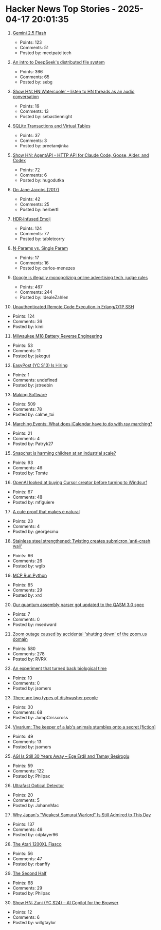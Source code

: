 # Hacker News Top Stories - 2025-04-17 20:01:35

1. [Gemini 2.5 Flash](https://developers.googleblog.com/en/start-building-with-gemini-25-flash/)
   - Points: 123
   - Comments: 51
   - Posted by: meetpateltech

2. [An intro to DeepSeek's distributed file system](https://maknee.github.io/blog/2025/3FS-Performance-Journal-1/)
   - Points: 366
   - Comments: 65
   - Posted by: sebg

3. [Show HN: HN Watercooler – listen to HN threads as an audio conversation](https://onetake-ai.github.io/hackernews-watercooler/)
   - Points: 16
   - Comments: 13
   - Posted by: sebastiennight

4. [SQLite Transactions and Virtual Tables](https://misfra.me/2025/sqlite-transactions-and-virtual-tables/)
   - Points: 37
   - Comments: 3
   - Posted by: preetamjinka

5. [Show HN: AgentAPI – HTTP API for Claude Code, Goose, Aider, and Codex](https://github.com/coder/agentapi)
   - Points: 72
   - Comments: 6
   - Posted by: hugodutka

6. [On Jane Jacobs (2017)](https://salmagundi.skidmore.edu/articles/75-on-jane-jacobs)
   - Points: 42
   - Comments: 25
   - Posted by: herbertl

7. [HDR‑Infused Emoji](https://sharpletters.net/2025/04/16/hdr-emoji/)
   - Points: 124
   - Comments: 77
   - Posted by: tabletcorry

8. [N-Params vs. Single Param](https://www.carlos-menezes.com/single-param-functions/)
   - Points: 17
   - Comments: 16
   - Posted by: carlos-menezes

9. [Google is illegally monopolizing online advertising tech, judge rules](https://www.nytimes.com/2025/04/17/technology/google-ad-tech-antitrust-ruling.html)
   - Points: 467
   - Comments: 244
   - Posted by: IdealeZahlen

10. [Unauthenticated Remote Code Execution in Erlang/OTP SSH](https://nvd.nist.gov/vuln/detail/CVE-2025-32433)
   - Points: 124
   - Comments: 36
   - Posted by: kimi

11. [Milwaukee M18 Battery Reverse Engineering](https://quagmirerepair.com/milwaukee-m18-battery-reverse-engineering)
   - Points: 53
   - Comments: 11
   - Posted by: jakogut

12. [EasyPost (YC S13) Is Hiring](https://www.easypost.com/careers)
   - Points: 1
   - Comments: undefined
   - Posted by: jstreebin

13. [Making Software](https://www.makingsoftware.com/)
   - Points: 509
   - Comments: 78
   - Posted by: calme_toi

14. [Marching Events: What does iCalendar have to do with ray marching?](https://pwy.io/posts/marching-events/)
   - Points: 21
   - Comments: 4
   - Posted by: Patryk27

15. [Snapchat is harming children at an industrial scale?](https://www.afterbabel.com/p/industrial-scale-snapchat)
   - Points: 93
   - Comments: 46
   - Posted by: Tomte

16. [OpenAI looked at buying Cursor creator before turning to Windsurf](https://www.cnbc.com/2025/04/17/openai-looked-at-cursor-before-considering-deal-with-rival-windsurf.html)
   - Points: 67
   - Comments: 48
   - Posted by: mfiguiere

17. [A cute proof that makes e natural](https://www.poshenloh.com/e/)
   - Points: 23
   - Comments: 4
   - Posted by: georgecmu

18. [Stainless steel strengthened: Twisting creates submicron 'anti-crash wall'](https://techxplore.com/news/2025-04-stainless-steel-technique-submicron-anti.html)
   - Points: 66
   - Comments: 26
   - Posted by: wglb

19. [MCP Run Python](https://github.com/pydantic/pydantic-ai/tree/main/mcp-run-python)
   - Points: 85
   - Comments: 29
   - Posted by: xrd

20. [Our quantum assembly parser got updated to the QASM 3.0 spec](https://arxiv.org/abs/2412.12578)
   - Points: 7
   - Comments: 0
   - Posted by: msedward

21. [Zoom outage caused by accidental 'shutting down' of the zoom.us domain](https://status.zoom.us/incidents/pw9r9vnq5rvk)
   - Points: 580
   - Comments: 278
   - Posted by: RVRX

22. [An experiment that turned back biological time](https://nehalslearnings.substack.com/p/the-experiment-that-turned-back-biological)
   - Points: 10
   - Comments: 0
   - Posted by: jsomers

23. [There are two types of dishwasher people](https://www.theatlantic.com/family/archive/2025/04/how-to-load-dishwasher/682425/)
   - Points: 30
   - Comments: 68
   - Posted by: JumpCrisscross

24. [Vivarium: The keeper of a lab's animals stumbles onto a secret [fiction]](https://jsomers.net/vivarium/)
   - Points: 49
   - Comments: 13
   - Posted by: jsomers

25. [AGI Is Still 30 Years Away – Ege Erdil and Tamay Besiroglu](https://www.dwarkesh.com/p/ege-tamay)
   - Points: 59
   - Comments: 122
   - Posted by: Philpax

26. [Ultrafast Optical Detector](https://www.tdk.com/en/about_tdk/innovation/spin-photo-detector/index.html)
   - Points: 20
   - Comments: 5
   - Posted by: JohannMac

27. [Why Japan's "Weakest Samurai Warlord" Is Still Admired to This Day](https://www.tokyoweekender.com/art_and_culture/japanese-culture/oda-ujiharu-the-weakest-samurai-warlord/)
   - Points: 137
   - Comments: 46
   - Posted by: cdplayer96

28. [The Atari 1200XL Fiasco](https://www.goto10retro.com/p/the-atari-1200xl-fiasco)
   - Points: 56
   - Comments: 47
   - Posted by: rbanffy

29. [The Second Half](https://ysymyth.github.io/The-Second-Half/)
   - Points: 68
   - Comments: 29
   - Posted by: Philpax

30. [Show HN: Zuni (YC S24) – AI Copilot for the Browser](https://zuni.app)
   - Points: 12
   - Comments: 6
   - Posted by: willgtaylor

